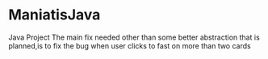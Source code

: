 # ManiatisJava
Java Project
The main fix needed other than some better abstraction that is planned,is to fix the bug when user clicks to fast on more than two cards

